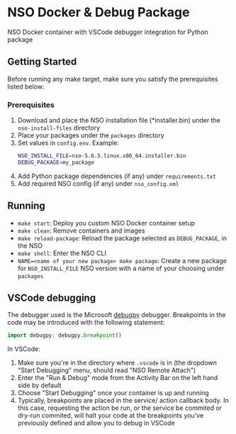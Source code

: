 # NSO Docker & Debug Package

NSO Docker container with VSCode debugger integration for Python package

## Getting Started

Before running any make target, make sure you satisfy the prerequisites listed below:

### Prerequisites

1. Download and place the NSO installation file (*installer.bin) under the ```nso-install-files``` directory
2. Place your packages under the ```packages``` directory
3. Set values in ```config.env```. Example:
    ```sh
    NSO_INSTALL_FILE=nso-5.6.5.linux.x86_64.installer.bin
    DEBUG_PACKAGE=my_package
    ```
4. Add Python package dependencies (if any) under ```requirements.txt```
5. Add required NSO config (if any) under ```nso_config.xml```

## Running

* ```make start```:
    Deploy you custom NSO Docker container setup
* ```make clean```:
    Remove containers and images
* ```make reload-package```:
    Reload the package selected as ```DEBUG_PACKAGE```, in the NSO
* ```make shell```:
    Enter the NSO CLI
* ```NAME=<name of your new package> make package```:
    Create a new package for ```NSO_INSTALL_FILE``` NSO version with a name of your choosing under ```packages```

## VSCode debugging

The debugger used is the Microsoft [debugpy](https://github.com/microsoft/debugpy) debugger. Breakpoints in the code may be introduced with the following statement:
```python
import debugpy; debugpy.breakpoint()
```
In VSCode:
1. Make sure you're in the directory where ```.vscode``` is in (the dropdown "Start Debugging" menu, should read "NSO Remote Attach")
2. Enter the "Run & Debug" mode from the Activity Bar on the left hand side by default
3. Choose "Start Debugging" once your container is up and running 
4. Typically, breakpoints are placed in the service/ action callback body. In this case, requesting the action be run, or the service be commited or dry-run commited, will halt your code at the breakpoints you've previously defined and allow you to debug in VSCode
